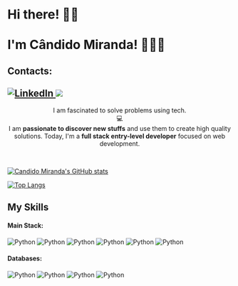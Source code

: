 # Hi there! 🖐🏽 <br><br> I'm Cândido Miranda! 👨🏽‍💻

## Contacts:<br><br>[![LinkedIn](https://img.shields.io/badge/LinkedIn-0077B5?style=for-the-badge&logo=linkedin&logoColor=white)](https://www.linkedin.com/in/candidogfbmiranda/)<a href = "mailto:candidoguilhermefbm@gmail.com"> <img src="https://img.shields.io/badge/-Gmail-%23333?style=for-the-badge&logo=gmail&logoColor=white" target="_blank"></a>

<p align="center">I am fascinated to solve problems using tech. <br>💻<br>I am <strong>passionate to discover new stuffs</strong> and use them to create high quality solutions. Today, I'm a <strong>full stack entry-level developer</strong> focused on web development.</p>&nbsp;

[![Candido Miranda's GitHub stats](https://github-readme-stats.vercel.app/api?username=CandidoMiranda&show_icons=true&theme=radical)](https://github.com/anuraghazra/github-readme-stats)

[![Top Langs](https://github-readme-stats.vercel.app/api/top-langs/?username=CandidoMiranda&theme=radical&hide=c,c%2B%2B)](https://github.com/anuraghazra/github-readme-stats)

## My Skills
#### Main Stack:
<div style="display: inline_block">
    <img align="center" alt="Python" src="https://img.shields.io/badge/Python-14354C?style=for-the-badge&logo=python&logoColor=white">
    <img align="center" alt="Python" src="https://img.shields.io/badge/Flask-000000?style=for-the-badge&logo=flask&logoColor=white">
    <img align="center" alt="Python" src="https://img.shields.io/badge/JavaScript-323330?style=for-the-badge&logo=javascript&logoColor=F7DF1E">
    <img align="center" alt="Python" src="https://img.shields.io/badge/Node.js-43853D?style=for-the-badge&logo=node.js&logoColor=white">
    <img align="center" alt="Python" src="https://img.shields.io/badge/HTML-239120?style=for-the-badge&logo=html5&logoColor=white">
     <img align="center" alt="Python" src="https://img.shields.io/badge/CSS-239120?&style=for-the-badge&logo=css3&logoColor=white">

</div>

#### Databases:
<div style="display: inline_block">
    <img align="center" alt="Python" src="https://img.shields.io/badge/MongoDB-4EA94B?style=for-the-badge&logo=mongodb&logoColor=white">
    <img align="center" alt="Python" src="https://img.shields.io/badge/PostgreSQL-316192?style=for-the-badge&logo=postgresql&logoColor=white">
    <img align="center" alt="Python" src="https://img.shields.io/badge/MySQL-00000F?style=for-the-badge&logo=mysql&logoColor=white">
    <img align="center" alt="Python" src="https://img.shields.io/badge/SQLite-07405E?style=for-the-badge&logo=sqlite&logoColor=white">

</div>

